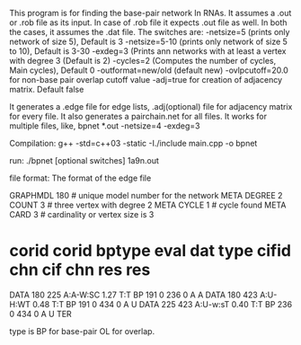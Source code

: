 This program is for finding the base-pair network In RNAs.
 It assumes a .out or .rob file as its input.
 In case of .rob file it expects .out file as well.
 In both the cases, it assumes the .dat file.
 The switches are:
     -netsize=5 (prints only network of size 5), Default is 3
     -netsize=5-10 (prints only network of size 5 to 10), Default is 3-30
     -exdeg=3  (Prints ann networks with at least a vertex with degree 3
                (Default is 2)
     -cycles=2 (Computes the number of cycles, Main cycles), Default 0     -outformat=new/old (default new)
     -ovlpcutoff=20.0 for non-base pair overlap cutoff value
     -adj=true for creation of adjacency matrix. Default false


 It generates a .edge file for edge lists, .adj(optional) file for adjacency
 matrix for every file. It also generates a pairchain.net for all files.
 It works for multiple files, like, bpnet *.out -netsize=4 -exdeg=3
 
 
 Compilation:   g++ -std=c++03 -static -I./include main.cpp -o bpnet
 
 run:    ./bpnet [optional switches] 1a9n.out 
 
 file format: The format of the edge file
 
GRAPHMDL   180  # unique model number for the network
META DEGREE  2 COUNT  3  # three vertex with degree 2
META CYCLE     1   # cycle found
META CARD     3    # cardinality or vertex size is 3
        
#       corid corid    bptype      eval dat type cifid chn cif  chn  res res 
DATA   180   225     A:A-W:SC     1.27 T:T BP   191   0   236   0   A   A
DATA   180   423     A:U-H:WT     0.48 T:T BP   191   0   434   0   A   U
DATA   225   423     A:U-w:sT     0.40 T:T BP   236   0   434   0   A   U
TER

type is BP for base-pair OL for overlap.



